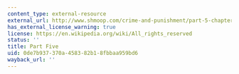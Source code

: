 ```yaml
---
content_type: external-resource
external_url: http://www.shmoop.com/crime-and-punishment/part-5-chapter-1-full-text.html
has_external_license_warning: true
license: https://en.wikipedia.org/wiki/All_rights_reserved
status: ''
title: Part Five
uid: 0de7b937-370a-4583-82b1-8fbbaa959bd6
wayback_url: ''
---
```

